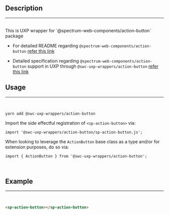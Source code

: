 ## Description

---

<br />
This is UXP wrapper for `@spectrum-web-components/action-button` package 
<br />

-   For detailed README regarding `@spectrum-web-components/action-button` [refer this link](https://www.npmjs.com/package/@spectrum-web-components/action-button/v/0.8.7)

-   Detailed specification regarding `@spectrum-web-components/action-button` support in UXP through `@swc-uxp-wrappers/action-button` [refer this link](https://developer.adobe.com/photoshop/uxp/2022/uxp-api/reference-spectrum/swc/)

## Usage

---

<br />

```
yarn add @swc-uxp-wrappers/action-button
```

Import the side effectful registration of `<sp-action-button>` via:

```
import '@swc-uxp-wrappers/action-button/sp-action-button.js';
```

When looking to leverage the `ActionButton` base class as a type and/or for extension purposes, do so via:

```
import { ActionButton } from '@swc-uxp-wrappers/action-button';
```

<br />

## Example

---

<br />

```html
<sp-action-button></sp-action-button>
```
